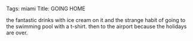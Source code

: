 Tags: miami
Title: GOING HOME
  
the fantastic drinks with ice cream on it and the strange habit of going to the swimming pool with a t-shirt. then to the airport because the holidays are over.